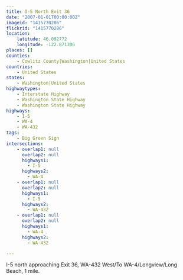 ```yaml
---
title: I-5 North Exit 36
date: "2007-01-01T00:00:00Z"
imageid: "1415770286"
flickrid: "1415770286"
location:
    latitude: 46.092772
    longitude: -122.871306
places: []
counties:
    - Cowlitz County|Washington|United States
countries:
    - United States
states:
    - Washington|United States
highwaytypes:
    - Interstate Highway
    - Washington State Highway
    - Washington State Highway
highways:
    - I-5
    - WA-4
    - WA-432
tags:
    - Big Green Sign
intersections:
    - overlap1: null
      overlap2: null
      highways1:
        - I-5
      highways2:
        - WA-4
    - overlap1: null
      overlap2: null
      highways1:
        - I-5
      highways2:
        - WA-432
    - overlap1: null
      overlap2: null
      highways1:
        - WA-4
      highways2:
        - WA-432

---
```

I-5 north approaching Exit 36, WA-432 West/To WA-4/Longview/Long Beach, 1 mile.